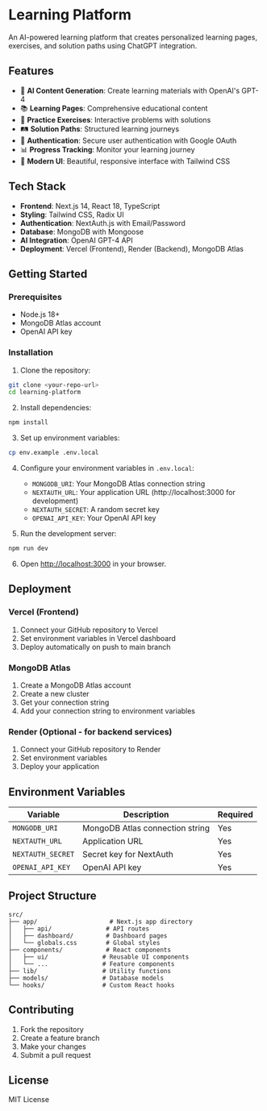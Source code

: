 # Learning Platform

An AI-powered learning platform that creates personalized learning pages, exercises, and solution paths using ChatGPT integration.

## Features

- 🤖 **AI Content Generation**: Create learning materials with OpenAI's GPT-4
- 📚 **Learning Pages**: Comprehensive educational content
- 🎯 **Practice Exercises**: Interactive problems with solutions
- 🛤️ **Solution Paths**: Structured learning journeys
- 🔐 **Authentication**: Secure user authentication with Google OAuth
- 📊 **Progress Tracking**: Monitor your learning journey
- 🎨 **Modern UI**: Beautiful, responsive interface with Tailwind CSS

## Tech Stack

- **Frontend**: Next.js 14, React 18, TypeScript
- **Styling**: Tailwind CSS, Radix UI
- **Authentication**: NextAuth.js with Email/Password
- **Database**: MongoDB with Mongoose
- **AI Integration**: OpenAI GPT-4 API
- **Deployment**: Vercel (Frontend), Render (Backend), MongoDB Atlas

## Getting Started

### Prerequisites

- Node.js 18+ 
- MongoDB Atlas account
- OpenAI API key

### Installation

1. Clone the repository:
```bash
git clone <your-repo-url>
cd learning-platform
```

2. Install dependencies:
```bash
npm install
```

3. Set up environment variables:
```bash
cp env.example .env.local
```

4. Configure your environment variables in `.env.local`:
   - `MONGODB_URI`: Your MongoDB Atlas connection string
   - `NEXTAUTH_URL`: Your application URL (http://localhost:3000 for development)
   - `NEXTAUTH_SECRET`: A random secret key
   - `OPENAI_API_KEY`: Your OpenAI API key

5. Run the development server:
```bash
npm run dev
```

6. Open [http://localhost:3000](http://localhost:3000) in your browser.

## Deployment

### Vercel (Frontend)

1. Connect your GitHub repository to Vercel
2. Set environment variables in Vercel dashboard
3. Deploy automatically on push to main branch

### MongoDB Atlas

1. Create a MongoDB Atlas account
2. Create a new cluster
3. Get your connection string
4. Add your connection string to environment variables

### Render (Optional - for backend services)

1. Connect your GitHub repository to Render
2. Set environment variables
3. Deploy your application

## Environment Variables

| Variable | Description | Required |
|----------|-------------|----------|
| `MONGODB_URI` | MongoDB Atlas connection string | Yes |
| `NEXTAUTH_URL` | Application URL | Yes |
| `NEXTAUTH_SECRET` | Secret key for NextAuth | Yes |
| `OPENAI_API_KEY` | OpenAI API key | Yes |

## Project Structure

```
src/
├── app/                    # Next.js app directory
│   ├── api/               # API routes
│   ├── dashboard/         # Dashboard pages
│   └── globals.css        # Global styles
├── components/            # React components
│   ├── ui/               # Reusable UI components
│   └── ...               # Feature components
├── lib/                  # Utility functions
├── models/               # Database models
└── hooks/                # Custom React hooks
```

## Contributing

1. Fork the repository
2. Create a feature branch
3. Make your changes
4. Submit a pull request

## License

MIT License
